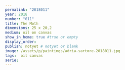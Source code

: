 ```yaml
---
permalink: "2018011"
year: 2018
number: "011"
title: The Moth
dimensions: 25 x 20,2
medium: oil on canvas
show_in_home: true #true or empty
display_order:
publish: notyet # notyet or blank
image: /assets/p/paintings/adria-sartore-2018011.jpg
tags:  oil canvas
serie:
---
```

